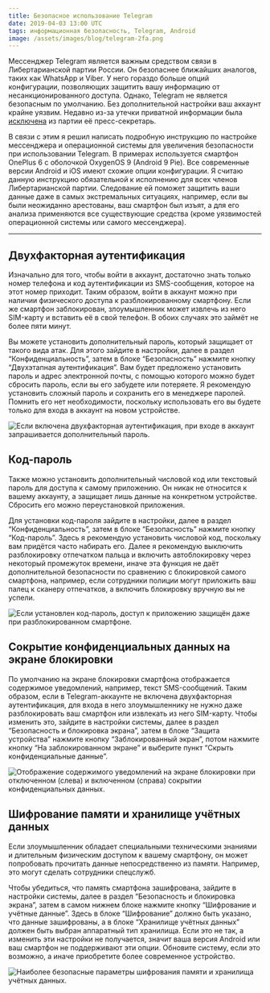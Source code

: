 ```yaml
---
title: Безопасное использование Telegram
date: 2019-04-03 13:00 UTC
tags: информационная безопасность, Telegram, Android
image: /assets/images/blog/telegram-2fa.png
---
```

Мессенджер Telegram является важным средством связи в Либертарианской партии
России. Он безопаснее ближайших аналогов, таких как WhatsApp и Viber. У него
гораздо больше опций конфигурации, позволяющих защитить вашу информацию
от несанкционированного доступа. Однако, Telegram не является безопасным
по умолчанию. Без дополнительной настройки ваш аккаунт крайне уязвим. Недавно
из-за утечки приватной информации была
[исключена](https://archive.libertarian-party.ru/news/zayavlenie-predsedatelya-fk-lpr-ob-isklyuchenii-iz-partii-soni-bleyd)
из партии её пресс-секретарь.

В связи с этим я решил написать подробную инструкцию по настройке мессенджера
и операционной системы для увеличения безопасности при использовании Telegram.
В примерах используется смартфон OnePlus 6 с оболочкой OxygenOS 9 (Android 9
Pie). Все современные версии Android и iOS имеют схожие опции конфигурации.
Я считаю данную инструкцию обязательной к исполнению для всех членов
Либертарианской партии. Следование ей поможет защитить ваши данные даже в самых
экстремальных ситуациях, например, если вы были неожиданно арестованы, ваш
смартфон был изъят, а для его анализа применяются все существующие средства
(кроме уязвимостей операционной системы или самого мессенджера).

---

Двухфакторная аутентификация
----------------------------

Изначально для того, чтобы войти в аккаунт, достаточно знать только номер
телефона и код аутентификации из SMS-сообщения, которое на этот номер приходит.
Таким образом, войти в аккаунт можно при наличии физического доступа
к разблокированному смартфону. Если же смартфон заблокирован, злоумышленник
может извлечь из него SIM-карту и вставить её в свой телефон. В обоих случаях
это займёт не более пяти минут.

Вы можете установить дополнительный пароль, который защищает от такого вида
атак. Для этого зайдите в настройки, далее в раздел “Конфиденциальность”, затем
в блоке “Безопасность” нажмите кнопку “Двухэтапная аутентификация”. Вам будет
предложено установить пароль и адрес электронной почты, с помощью которого
можно будет сбросить пароль, если вы его забудете или потеряете. Я рекомендую
установить сложный пароль и сохранить его в менеджере паролей. Помнить его нет
необходимости, поскольку использовать его вы будете только для входа в аккаунт
на новом устройстве.

![Если включена двухфакторная аутентификация, при входе в аккаунт запрашивается дополнительный пароль.](/assets/images/blog/telegram-2fa.png)

Код-пароль
----------

Также можно установить дополнительный числовой код или текстовый пароль
для доступа к самому приложению. Он никак не относится к вашему аккаунту,
а защищает лишь данные на конкретном устройстве. Сбросить его можно
переустановкой приложения.

Для установки код-пароля зайдите в настройки, далее в раздел
“Конфиденциальность”, затем в блоке “Безопасность” нажмите кнопку “Код-пароль”.
Здесь я рекомендую установить числовой код, поскольку вам придётся часто
набирать его. Далее я рекомендую выключить разблокировку отпечатком пальца
и включить автоблокировку через некоторый промежуток времени, иначе эта функция
не даёт дополнительной безопасности по сравнению с блокировкой самого смартфона,
например, если сотрудники полиции могут приложить ваш палец к сканеру
отпечатков, а включить блокировку вручную вы не успели.

![Если установлен код-пароль, доступ к приложению защищён даже при разблокированном смартфоне.](/assets/images/blog/telegram-pin.png)

Сокрытие конфиденциальных данных на экране блокировки
-----------------------------------------------------

По умолчанию на экране блокировки смартфона отображается содержимое
уведомлений, например, текст SMS-сообщений. Таким образом, если
в Telegram-аккаунте не включена двухфакторная аутентификация, для входа в него
злоумышленнику не нужно даже разблокировать ваш смартфон или извлекать из него
SIM-карту. Чтобы изменить это, зайдите в настройки системы, далее в раздел
“Безопасность и блокировка экрана”, затем в блоке “Защита устройства” нажмите
кнопку “Заблокированный экран”, потом нажмите кнопку “На заблокированном экране”
и выберите пункт “Скрыть конфиденциальные данные”.

![Отображение содержимого уведомлений на экране блокировки при отключенном (слева) и включенном (справа) сокрытии конфиденциальных данных.](/assets/images/blog/android-lock-screen.png)

Шифрование памяти и хранилище учётных данных
--------------------------------------------

Если злоумышленник обладает специальными техническими знаниями и длительным
физическим доступом к вашему смартфону, он может попробовать прочитать данные
непосредственно из памяти. Например, это могут сделать сотрудники спецслужб.

Чтобы убедиться, что память смартфона зашифрована, зайдите в настройки системы,
далее в раздел “Безопасность и блокировка экрана”, затем в самом нижнем блоке
нажмите кнопку “Шифрование и учётные данные”. Здесь в блоке “Шифрование” должно
быть указано, что данные зашифрованы, а в блоке “Хранилище учётных данных”
должен быть выбран аппаратный тип хранилища. Если это не так, а изменить эти
настройки не получается, значит ваша версия Android или ваш смартфон
не поддерживают эти опции. Обновите систему, если это возможно, а иначе
приобретите более современное устройство.

![Наиболее безопасные параметры шифрования памяти и хранилища учётных данных.](/assets/images/blog/android-encryption-settings.png)
